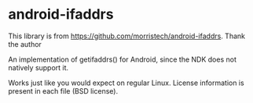 android-ifaddrs
===============

This library is from https://github.com/morristech/android-ifaddrs. Thank the author

An implementation of getifaddrs() for Android, since the NDK does not natively support it.

Works just like you would expect on regular Linux. License information is present in each file (BSD license).
